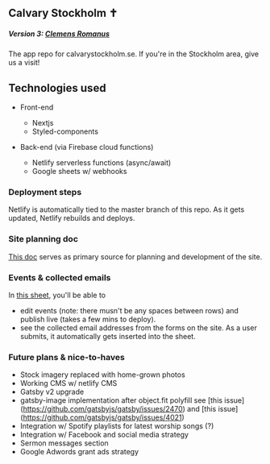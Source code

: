 ## Calvary Stockholm ✝

##### Version 3: [Clemens Romanus](https://de.wikipedia.org/wiki/Clemens_von_Rom)

The app repo for calvarystockholm.se. If you're in the Stockholm area, give us a visit!

## Technologies used

- Front-end

  - Nextjs
  - Styled-components

- Back-end (via Firebase cloud functions)
  - Netlify serverless functions (async/await)
  - Google sheets w/ webhooks

### Deployment steps

Netlify is automatically tied to the master branch of this repo. As it gets updated, Netlify rebuilds and deploys.

### Site planning doc

[This doc](https://docs.google.com/document/d/1gQyRYfCBTusJfmlWT-3D-pD4VEM1tNwSMsQTlt6EPz4/edit?usp=sharing) serves as primary source for planning and development of the site.

### Events & collected emails

In [this sheet](https://docs.google.com/spreadsheets/d/1PyITnQGRqwbYcsXIZNC2sANFlmKrY3SIgV7wKGW3X88/edit#gid=1053217261), you'll be able to

- edit events (note: there musn't be any spaces between rows) and publish live (takes a few mins to deploy).
- see the collected email addresses from the forms on the site. As a user submits, it automatically gets inserted into the sheet.

### Future plans & nice-to-haves

- Stock imagery replaced with home-grown photos
- Working CMS w/ netlify CMS
- Gatsby v2 upgrade
- gatsby-image implementation after object.fit polyfill see [this issue] (https://github.com/gatsbyjs/gatsby/issues/2470) and [this issue] (https://github.com/gatsbyjs/gatsby/issues/4021)
- Integration w/ Spotify playlists for latest worship songs (?)
- Integration w/ Facebook and social media strategy
- Sermon messages section
- Google Adwords grant ads strategy

